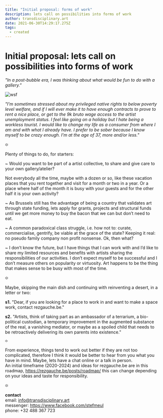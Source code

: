 ```yaml
---
title: "Initial proposal: forms of work"
description: lets call on possibilities into forms of work
author: transdisciplinary.art
date: 2021-06-30T14:29:17.275Z
tags:
  - created
---
```

# Initial proposal: lets call on possibilities into forms of work



*"In a post-bubble era, I was thinking about what would be fun to do with a gallery."*

![wsf](/static/img/img_20210603_104647.jpg "wsf")

*"I’m sometimes stressed about my privileged native rights to below poverty level welfare, and if I will ever make it to have enough contracts to prove to rent a nice place, or get to the 9k bruto wage access to the artist unemployment status. I feel like going on a holiday but I hate being a workless tourist. I would like to change my life as a consumer from where I am and with what I already have. I prefer to be sober because I know myself to be crazy enough. I’m at the age of 37, more and/or less."*

፨

Plenty of things to do, for starters:

~ Would you want to be part of a artist collective, to share and give care to your own gallery/atelier? 

Not everybody all the time, maybe with a dozen or so, like these vacation places that you rent together and visit for a month or two in a year. Or a place where half of the month it is busy with your guests and for the other half it is your own activity?

~ As Brussels still has the advantage of being a country that validates art through state funding, lets apply for grants, projects and structural funds until we get more money to buy the bacon that we can but don’t need to eat.

~ A common paradoxical class struggle, i.e. how not to: curate, commercialise, gentrify, be viable at the grace of the state? Keeping it real: no pseudo family company non profit nonsense. Ok, then what?

~ I don’t know the future, but I have things that I can work with and I’d like to share my limited resources and benefits with artists sharing the responsibilities of our activities. I don’t expect myself to be successful and I don’t measure others on popularity or virtuosity. Art happens to be the thing that makes sense to be busy with most of the time. 

፨

Maybe, skipping the main dish and continuing with reinventing a desert, in a letter or two: 

**s1.** "Dear, if you are looking for a place to work in and want to make a space work, contact rezgauche.be." 

**s2.** "Artists, think of taking part as an ambassador of a terrarium, a bio-political custodian, a temporary improvement in the augmented substance of the real, a vanishing mediator, or maybe as a spoiled child that needs to be retroactively delivering its own parents into existence."

`፨`

From experience, things tend to work out better if they are not too complicated, therefore I think it would be better to hear from you what you have in mind. Maybe, lets have a chat online or a talk in person.\
An initial timeframe (2020-2024) and ideas for rezgauche.be are in this roadmap, <https://rezgauche.be/posts/roadmap/> this can change depending on your ideas and taste for responsibility.

፨

**contact** \
email: info@transdisciplinary.art\
messenger: <https://www.facebook.com/stefmeul>\
phone: +32 488 367 723